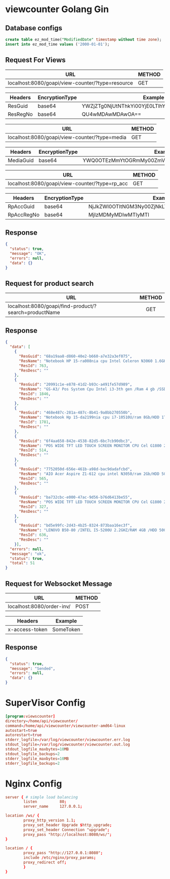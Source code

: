 # viewcounter Golang Gin

## Database configs
```sql
create table ez_mod_time("ModifiedDate" timestamp without time zone);
insert into ez_mod_time values ('2000-01-01');
```


## Request For Views

| URL                                              | METHOD |
| ------------------------------------------------ | ------ |
| localhost:8080/goapi/view-counter/?type=resource | GET    |


| Headers  | EncryptionType | Example                                          |
| -------- | -------------- | ------------------------------------------------ |
| ResGuid  | base64         | YWZjZTg0NjUtNThkYi00YjE0LTlhYmQtODZjZDA1YTBhYTcy |
| ResRegNo | base64         | QU4wMDAwMDAwOA==                                 |

| URL                                           | METHOD |
| --------------------------------------------- | ------ |
| localhost:8080/goapi/view-counter/?type=media | GET    |


| Headers   | EncryptionType | Example                                          |
| --------- | -------------- | ------------------------------------------------ |
| MediaGuid | base64         | YWQ0OTEzMmYtOGRmMy00ZmVhLWIxNWQtOTZjMDU2NWZlYmNj |

| URL                                            | METHOD |
| ---------------------------------------------- | ------ |
| localhost:8080/goapi/view-counter/?type=rp_acc | GET    |


| Headers    | EncryptionType | Example                                          |
| ---------- | -------------- | ------------------------------------------------ |
| RpAccGuid  | base64         | NjJkZWI0OTItNGM3Ny00ZjNkLTk5YWYtNjBjMjQ2NmQ4ZDUx |
| RpAccRegNo | base64         | MjIzMDMyMDIwMTIyMTI                              |


## Response

```JSON
{
  "status": true,
  "message": "OK",
  "errors": null,
  "data": {}
}
```

## Request for product search

| URL                                                   | METHOD |
| ----------------------------------------------------- | :----: |
| localhost:8080/goapi/find-product/?search=productName |  GET   |

## Response

```JSON
{
  "data": [
    {
      "ResGuid": "68a19aa8-d860-40e2-b660-a7e32a3ef075",
      "ResName": "Notebook HP 15-ra008nia cpu Intel Celeron N3060 1.6GHz/Ram 4Gb DDR3/HDD 500Gb/DVD/HD LED 15.6\"/Lan",
      "ResId": 763,
      "ResDesc": ""
    },
    {
      "ResGuid": "20991c1e-e878-41d2-b93c-a491fe57d989",
      "ResName": "GS-A3/ Pos System Cpu Intel i3-3th gen /Ram 4 gb /SSD64gb /Screen 15\" Touch Led/2nd Screen 15\" no ",
      "ResId": 1846,
      "ResDesc": ""
    },
    {
      "ResGuid": "468e487c-281a-487c-8b41-9a8bb270550b",
      "ResName": "Notebook Hp 15-da2199nia cpu i7-10510U/ram 8Gb/HDD 1Tb/VGA NVidia GeForce/dvd/15.6\" HD LED/black/lan",
      "ResId": 1781,
      "ResDesc": ""
    },
    {
      "ResGuid": "6f4aa658-842e-4538-82d5-6bc7cb90dbc3",
      "ResName": "POS WIDE TFT LED TOUCH SCREEN MONITOR CPU Cel G1800 2.4Ghz/RAM 2GB DDR3/SSD 32 GB/15'' +10'' WHITE ",
      "ResId": 514,
      "ResDesc": ""
    },
    {
      "ResGuid": "7752050d-656e-461b-a98d-bac9dadafcbd",
      "ResName": "AIO Acer Aspire Z1-612 cpu intel N3050/ram 2Gb/HDD 500Gb/19,5\"HD LED/vga shared/wired keyboard+mouse",
      "ResId": 565,
      "ResDesc": ""
    },
    {
      "ResGuid": "ba732cbc-e000-47ac-9d56-b76d6413be55",
      "ResName": "POS WIDE TFT LED TOUCH SCREEN MONITOR CPU Cel G1800 2.4Ghz/RAM 2GB DDR3/SSD 32 GB/15'' /PLASTIC/BLAC",
      "ResId": 327,
      "ResDesc": ""
    },
    {
      "ResGuid": "bd5e99fc-2d43-4b25-8324-873baa16ec3f",
      "ResName": "LENOVO B50-80 /INTEL I5-5200U 2.2GHZ/RAM 4GB /HDD 500GB /DISPLAY 15'6 HD LED /4 CELL/OS WIN 8.1 PRO",
      "ResId": 636,
      "ResDesc": ""
    }],
  "errors": null,
  "message": "ok",
  "status": true,
  "total": 51
}
```

## Request for Websocket Message
| URL                       | METHOD |
| ------------------------- | ------ |
| localhost:8080/order-inv/ | POST   |

| Headers        | Example   |
| -------------- | --------- |
| x-access-token | SomeToken |

## Response
```JSON
{
  "status": true,
  "message": "Sended",
  "errors": null,
  "data": {}
}
```
# SuperVisor Config
```conf
[program:viewscounter]
directory=/home/api/viewcounter/
command=/home/api/viewcounter/viewcounter-amd64-linux
autostart=true
autorestart=true
stderr_logfile=/var/log/viewcounter/viewcounter.err.log
stdout_logfile=/var/log/viewcounter/viewcounter.out.log
stdout_logfile_maxbytes=10MB
stdout_logfile_backups=2
stderr_logfile_maxbytes=10MB
stderr_logfile_backups=2
```
# Nginx Config
```conf
server { # simple load balancing
        listen          80;
        server_name     127.0.0.1;

location /ws/ {
        proxy_http_version 1.1;
        proxy_set_header Upgrade $http_upgrade;
        proxy_set_header Connection "upgrade";
        proxy_pass "http://localhost:8080/ws/";
} 

location / {
        proxy_pass "http://127.0.0.1:8080";
        include /etc/nginx/proxy_params;
        proxy_redirect off;
        }
}
```
